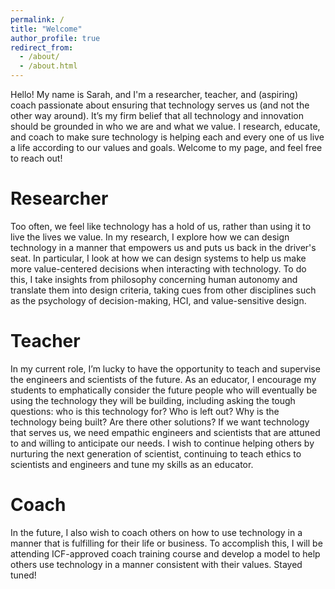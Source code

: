 ```yaml
---
permalink: /
title: "Welcome"
author_profile: true
redirect_from: 
  - /about/
  - /about.html
---
```


Hello! My name is Sarah, and I'm a researcher, teacher, and (aspiring) coach passionate about ensuring that technology serves us (and not the other way around). It’s my firm belief that all technology and innovation should be grounded in who we are and what we value. I research, educate, and coach to make sure technology is helping each and every one of us live a life according to our values and goals. Welcome to my page, and feel free to reach out!

Researcher
======

Too often, we feel like technology has a hold of us, rather than using it to live the lives we value. In my research, I explore how we can design technology in a manner that empowers us and puts us back in the driver's seat. In particular, I look at how we can design systems to help us make more value-centered decisions when interacting with technology. To do this, I take insights from philosophy concerning human autonomy and translate them into design criteria, taking cues from other disciplines such as the psychology of decision-making, HCI, and value-sensitive design.

Teacher
======

In my current role, I’m lucky to have the opportunity to teach and supervise the engineers and scientists of the future. As an educator, I encourage my students to emphatically consider the future people who will eventually be using the technology they will be building, including asking the tough questions: who is this technology for? Who is left out? Why is the technology being built? Are there other solutions? If we want technology that serves us, we need empathic engineers and scientists that are attuned to and willing to anticipate our needs. I wish to continue helping others by nurturing the next generation of scientist, continuing to teach ethics to scientists and engineers and tune my skills as an educator. 

Coach
======

In the future, I also wish to coach others on how to use technology in a manner that is fulfilling for their life or business. To accomplish this, I will be attending ICF-approved coach training course and develop a model to help others use technology in a manner consistent with their values. Stayed tuned! 
